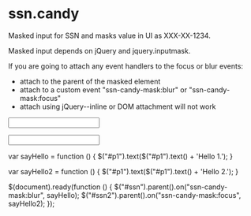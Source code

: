 # ssn.candy

Masked input for SSN and masks value in UI as XXX-XX-1234.

Masked input depends on jQuery and jquery.inputmask.

If you are going to attach any event handlers to the focus
or blur events:
  * attach to the parent of the masked element
  * attach to a custom event "ssn-candy-mask:blur" or "ssn-candy-mask:focus"
  * attach using jQuery--inline or DOM attachment will not work

<p id="p1"></p>
<p><input id="ssn" class="ssn-candy-mask" type="text"></p>
<p><input id="ssn2" class="ssn-candy-mask" type="text"></p>

var sayHello = function () {
    $("#p1").text($("#p1").text() + 'Hello 1.');
}

var sayHello2 = function () {
    $("#p1").text($("#p1").text() + 'Hello 2.');
}

$(document).ready(function () {
    $("#ssn").parent().on("ssn-candy-mask:blur", sayHello);
    $("#ssn2").parent().on("ssn-candy-mask:focus", sayHello2);
});
